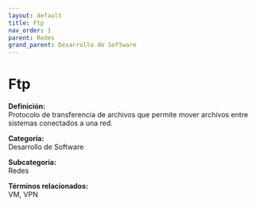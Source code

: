 ```yaml
---
layout: default
title: Ftp
nav_order: 1
parent: Redes
grand_parent: Desarrollo de Software
---
```


# Ftp

**Definición:**  
Protocolo de transferencia de archivos que permite mover archivos entre sistemas conectados a una red.

**Categoría:**  
Desarrollo de Software  

**Subcategoría:**  
Redes

**Términos relacionados:**  
VM, VPN
